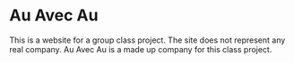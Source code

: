 # Au Avec Au

This is a website for a group class project.
The site does not represent any real company.
Au Avec Au is a made up company for this class project.
